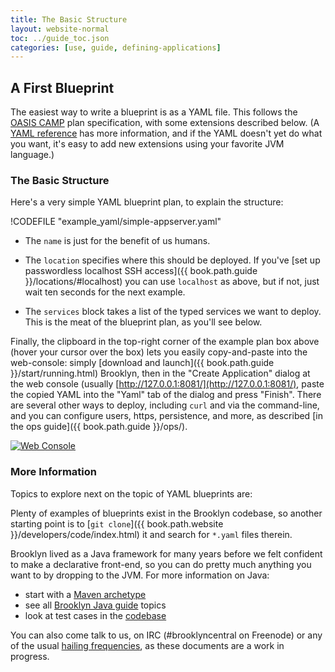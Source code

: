 ```yaml
---
title: The Basic Structure
layout: website-normal
toc: ../guide_toc.json
categories: [use, guide, defining-applications]
---
```


## A First Blueprint

The easiest way to write a blueprint is as a YAML file.
This follows the  <a href="https://www.oasis-open.org/committees/camp/">OASIS CAMP</a> plan specification, 
with some extensions described below.
(A [YAML reference](yaml-reference.html) has more information,
and if the YAML doesn't yet do what you want,
it's easy to add new extensions using your favorite JVM language.)

### The Basic Structure

Here's a very simple YAML blueprint plan, to explain the structure:

!CODEFILE "example_yaml/simple-appserver.yaml"

* The `name` is just for the benefit of us humans.

* The `location` specifies where this should be deployed.
  If you've [set up passwordless localhost SSH access]({{ book.path.guide }}/locations/#localhost) 
  you can use `localhost` as above, but if not, just wait ten seconds for the next example.
  
* The `services` block takes a list of the typed services we want to deploy.
  This is the meat of the blueprint plan, as you'll see below.

Finally, the clipboard in the top-right corner of the example plan box above (hover your cursor over the box)  lets you easily copy-and-paste into the web-console:
simply [download and launch]({{ book.path.guide }}/start/running.html) Brooklyn,
then in the "Create Application" dialog at the web console
(usually [http://127.0.0.1:8081/](http://127.0.0.1:8081/), paste the copied YAML into the "Yaml" tab of the dialog and press "Finish". 
There are several other ways to deploy, including `curl` and via the command-line,
and you can configure users, https, persistence, and more, 
as described [in the ops guide]({{ book.path.guide }}/ops/).

[![Web Console](web-console-yaml-700.png "YAML via Web Console")](web-console-yaml.png)



<!--
TODO building up children entities

-->



### More Information

Topics to explore next on the topic of YAML blueprints are:



Plenty of examples of blueprints exist in the Brooklyn codebase,
so another starting point is to [`git clone`]({{ book.path.website }}/developers/code/index.html) it
and search for `*.yaml` files therein.

Brooklyn lived as a Java framework for many years before we felt confident
to make a declarative front-end, so you can do pretty much anything you want to
by dropping to the JVM. For more information on Java:

* start with a [Maven archetype]({{book.path.guide}}/blueprints/java/archetype.html)
* see all [Brooklyn Java guide]({{book.path.guide}}/blueprints/java/) topics
* look at test cases in the [codebase](https://github.com/apache/brooklyn)

<!-- 
TODO
* review some [examples]({{book.path.guide}}/use/examples/index.html)
-->

You can also come talk to us, on IRC (#brooklyncentral on Freenode) or
any of the usual [hailing frequencies]({{book.path.website}}/community/),
as these documents are a work in progress.
